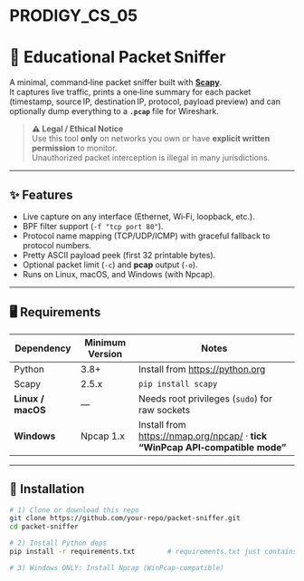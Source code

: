 # PRODIGY_CS_05

# 📡 Educational Packet Sniffer

A minimal, command‑line packet sniffer built with **[Scapy](https://scapy.net/)**.  
It captures live traffic, prints a one‑line summary for each packet (timestamp, source IP, destination IP, protocol, payload preview) and can optionally dump everything to a **`.pcap`** file for Wireshark.

> **⚠️ Legal / Ethical Notice**  
> Use this tool **only** on networks you own or have **explicit written permission** to monitor.  
> Unauthorized packet interception is illegal in many jurisdictions.

---

## ✨ Features
* Live capture on any interface (Ethernet, Wi‑Fi, loopback, etc.).
* BPF filter support (`-f "tcp port 80"`).
* Protocol name mapping (TCP/UDP/ICMP) with graceful fallback to protocol numbers.
* Pretty ASCII payload peek (first 32 printable bytes).
* Optional packet limit (`-c`) and **pcap** output (`-o`).
* Runs on Linux, macOS, and Windows (with Npcap).

---

## 🖥️ Requirements
| Dependency | Minimum Version | Notes |
|------------|-----------------|-------|
| Python     | 3.8+            | Install from <https://python.org> |
| Scapy      | 2.5.x           | `pip install scapy` |
| **Linux / macOS** | — | Needs root privileges (`sudo`) for raw sockets |
| **Windows** | Npcap 1.x      | Install from <https://nmap.org/npcap/> · **tick “WinPcap API‑compatible mode”** |

---

## 🔧 Installation

```bash
# 1) Clone or download this repo
git clone https://github.com/your‑repo/packet‑sniffer.git
cd packet‑sniffer

# 2) Install Python deps
pip install -r requirements.txt        # requirements.txt just contains 'scapy'

# 3) Windows ONLY: Install Npcap (WinPcap‑compatible)
